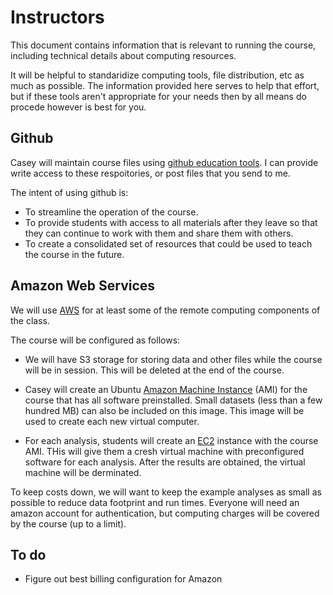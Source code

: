 # Instructors

This document contains information that is relevant to running the course, including technical details about computing resources.

It will be helpful to standaridize computing tools, file distribution, etc as much as possible. The information provided here serves to help that effort, but if these tools aren't appropriate for your needs then by all means do procede however is best for you.

## Github

Casey will maintain course files using [github education tools](https://education.github.com/guide). I can provide write access to these respoitories, or post files that you send to me.

The intent of using github is:

- To streamline the operation of the course.
- To provide students with access to all materials after they leave so that they can continue to work with them and share them with others.
- To create a consolidated set of resources that could be used to teach the course in the future.

## Amazon Web Services

We will use [AWS](https://aws.amazon.com) for at least some of the remote computing components of the class.

The course will be configured as follows:

- We will have S3 storage for storing data and other files while the course will be in session. This will be deleted at the end of the course.

- Casey will create an Ubuntu [Amazon Machine Instance](http://docs.aws.amazon.com/AWSEC2/latest/UserGuide/AMIs.html) (AMI) for the course that has all software preinstalled. Small datasets (less than a few hundred MB) can also be included on this image. This image will be used to create each new virtual computer.

- For each analysis, students will create an [EC2](https://aws.amazon.com/ec2/instance-types/) instance with the course AMI. THis will give them a cresh virtual machine with preconfigured software for each analysis. After the results are obtained, the virtual machine will be derminated.

To keep costs down, we will want to keep the example analyses as small as possible to reduce data footprint and run times. Everyone will need an amazon account for authentication, but computing charges will be covered by the course (up to a limit). 

## To do

- Figure out best billing configuration for Amazon

